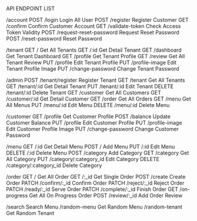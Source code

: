 API ENDPOINT LIST

/account
    POST    /login                      Login All User
    POST    /register                   Register Customer
    GET     /confirm                    Confirm Customer Account
    GET     /validate-token             Check Access Token Validity
    POST    /request-reset-password     Request Reset Password
    POST    /reset-password             Reset Password

/tenant
    GET     /                   Get All Tenants
    GET     /:id                Get Detail Tenant
    GET     /dashboard          Get Tenant Dashboard
    GET     /profile            Get Tenant Profile
    GET     /review             Get All Tenant Review
    PUT     /profile            Edit Tenant Profile
    PUT     /profile-image      Edit Tenant Profile Image
    PUT     /change-password    Change Tenant Password

/admin
    POST    /tenant/register    Register Tenant
    GET     /tenant             Get All Tenants
    GET     /tenant/:id         Get Detail Tenant
    PUT     /tenant/:id         Edit Tenant
    DELETE  /tenant/:id         Delete Tenant
    GET     /customer           Get All Customers
    GET     /customer/:id       Get Detail Customer
    GET     /order              Get All Orders
    GET     /menu               Get All Menus
    PUT     /menu/:id           Edit Menu
    DELETE  /menu/:id           Delete Menu

/customer 
    GET     /profile            Get Customer Profile
    POST    /balance            Update Customer Balance
    PUT     /profile            Edit Customer Profile
    PUT     /profile-image      Edit Customer Profile Image
    PUT     /change-password    Change Customer Password

/menu 
    GET     /:id                        Get Detail Menu
    POST    /                           Add Menu
    PUT     /:id                        Edit Menu
    DELETE  /:id                        Delete Menu
    POST    /category                   Add Category
    GET     /category                   Get All Category
    PUT     /category/:category_id      Edit Category
    DELETE  /category/:category_id      Delete Category

/order
    GET     /                   Get All Order
    GET     /:_id               Get Single Order
    POST    /create             Create Order
    PATCH   /confirm/:_id       Confirm Order
    PATCH   /reject/:_id        Reject Order
    PATCH   /ready/:_id         Serve Order
    PATCH   /complete/:_id      Finish Order
    GET     /on-progress        Get All On Progress Order
    POST    /review/:_id        Add Order Review

/search         Search Menu
/random-menu    Get Random Menu
/random-tenant  Get Random Tenant